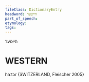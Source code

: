 ```yaml
---
fileClass: DictionaryEntry
headword: הײַטער
part_of_speech: 
etymology: 
tags: 
---
```

הײַטער

WESTERN
========

haːtər {SWITZERLAND, Fleischer 2005}